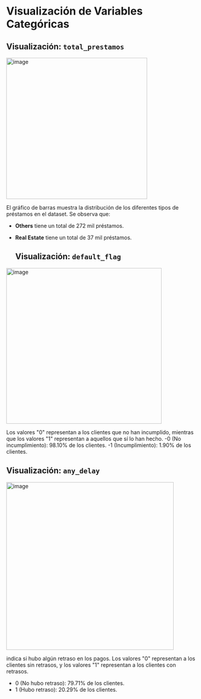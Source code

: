 # Visualización de Variables Categóricas

## Visualización: `total_prestamos`

<img width="372" alt="image" src="https://github.com/user-attachments/assets/ac6c0bce-acec-453e-a0cb-84fde76e2883">

El gráfico de barras muestra la distribución de los diferentes tipos de préstamos en el dataset. Se observa que:

- **Others** tiene un total de 272 mil préstamos.
- **Real Estate** tiene un total de 37 mil préstamos.

  ## Visualización: `default_flag`

<img width="410" alt="image" src="https://github.com/user-attachments/assets/a8c9f5af-41d0-4d48-9e20-377582891e00">

Los valores "0" representan a los clientes que no han incumplido, mientras que los valores "1" representan a aquellos que sí lo han hecho.
-0 (No incumplimiento): 98.10% de los clientes.
-1 (Incumplimiento): 1.90% de los clientes.

## Visualización: `any_delay`
<img width="442" alt="image" src="https://github.com/user-attachments/assets/b3c9fa1c-9f92-4197-9ac6-b2aae96923e0">

indica si hubo algún retraso en los pagos. Los valores "0" representan a los clientes sin retrasos, y los valores "1" representan a los clientes con retrasos.
- 0 (No hubo retraso): 79.71% de los clientes.
- 1 (Hubo retraso): 20.29% de los clientes.



  





